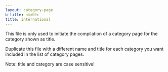 ```yaml
---
layout: category-page
b-title: আন্তর্জাতিক
title: international
---
```


This file is only used to initiate the compilation of a category page for the category shown as title.

Duplicate this file with a different name and title for each category you want included in the list of category pages.

Note: title and category are case sensitive!